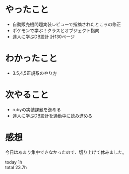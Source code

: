 # やったこと
- 自動販売機問題実装レビューで指摘されたところの修正
- ポケモンで学ぶ！クラスとオブジェクト指向
- 達人に学ぶDB設計 計130ページ

# わかったこと
- 3.5,4,5正規系のやり方


# 次やること
- rubyの実装課題を進める
- 達人に学ぶDB設計を通勤中に読み進める　

# 感想
今日はあまり集中できなかったので、切り上げて休みました。


today 1h  
total 23.7h
